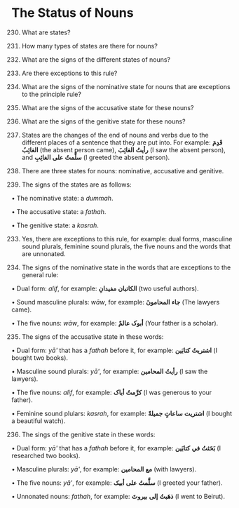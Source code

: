 The Status of Nouns
===================

230. What are states?

231. How many types of states are there for nouns?

232. What are the signs of the different states of nouns?

233. Are there exceptions to this rule?

234. What are the signs of the nominative state for nouns that are
exceptions to the principle rule?

235. What are the signs of the accusative state for these nouns?

236. What are the signs of the genitive state for these nouns?

230. States are the changes of the end of nouns and verbs due to the
different places of a sentence that they are put into. For example:
**قَدِمَ** **الغائِبُ** (the absent person came), **رأیتُ** **الغائِبَ**
(I saw the absent person), and **سلَّمتُ** **علی** **الغائِبِ** (I
greeted the absent person).

231. There are three states for nouns: nominative, accusative and
genitive.

232. The signs of the states are as follows:

• The nominative state: a *dummah*.

• The accusative state: a *fathah*.

• The genitive state: a *kasrah*.

233. Yes, there are exceptions to this rule, for example: dual forms,
masculine sound plurals, feminine sound plurals, the five nouns and the
words that are unnonated.

234. The signs of the nominative state in the words that are exceptions
to the general rule:

• Dual form: *alif*, for example: **الکاتبان** **مفیدانِ** (two useful
authors).

• Sound masculine plurals: *wāw*, for example: **جاء** **المحامونَ**
(The lawyers came).

• The five nouns: *wāw*, for example: **أبوک عالمٌ** (Your father is a
scholar).

235. The signs of the accusative state in these words:

• Dual form: *yā'* that has a *fathah* before it, for example:
**اشتریتُ** **کتابَین** (I bought two books).

• Masculine sound plurals: *yā'*, for example: **رأیتُ** **المحامین** (I
saw the lawyers).

• The five nouns: *alif*, for example: **کرَّمتُ** **أباک** (I was
generous to your father).

• Feminine sound plulars: *kasrah*, for example: **اشتریت** **ساعاتٍ**
**جمیلةً** (I bought a beautiful watch).

236. The sings of the genitive state in these words:

• Dual form: *yā'* that has a *fathah* before it, for example:
**بَحَثتُ** **في** **کتابَین** (I researched two books).

• Masculine plurals: *yā'*, for example: **مع** **المحامین** (with
lawyers).

• The five nouns: *yā'*, for example: **سلَّمتُ** **علی** **أبیک** (I
greeted your father).

• Unnonated nouns: *fathah*, for example: **ذهَبتُ** **إلی** **بیروتَ**
(I went to Beirut).


